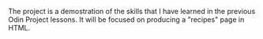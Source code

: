 The project is a demostration of the skills that I have learned in the previous Odin Project lessons. It will be focused on producing a "recipes" page in HTML.